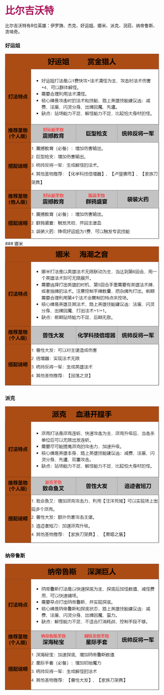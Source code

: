 ## <font color = #AA4C14C85A17 face =kaiti size = 6>比尔吉沃特</font>
比尔吉沃特有8位英雄：伊罗旖、杰克、好运姐、娜米、派克、淣菈、纳帝鲁斯、贪啃奇。

### 好运姐
<img src ="https://github.com/zeff163/stackedit-app-data/blob/master/file/%E6%B8%B8%E6%88%8F%E6%94%BB%E7%95%A5/LoR/%E5%9B%BE%E7%89%87/%E5%A5%BD%E8%BF%90%E5%A7%90.png?raw=true">
### 娜米
<img src ="https://github.com/zeff163/stackedit-app-data/blob/master/file/%E6%B8%B8%E6%88%8F%E6%94%BB%E7%95%A5/LoR/%E5%9B%BE%E7%89%87/%E5%A8%9C%E7%B1%B3.png?raw=true">

### 派克
<img src="https://github.com/zeff163/stackedit-app-data/blob/master/file/%E6%B8%B8%E6%88%8F%E6%94%BB%E7%95%A5/LoR/%E5%9B%BE%E7%89%87/%E6%B4%BE%E5%85%8B.png?raw=true">

### 纳帝鲁斯
<img src ="https://github.com/zeff163/stackedit-app-data/blob/master/file/%E6%B8%B8%E6%88%8F%E6%94%BB%E7%95%A5/LoR/%E5%9B%BE%E7%89%87/%E7%BA%B3%E5%B8%9D%E9%B2%81%E6%96%AF.png?raw=true">
<!--stackedit_data:
eyJoaXN0b3J5IjpbLTE2ODU1NzA2ODUsNjA1MjQxNDM2XX0=
-->